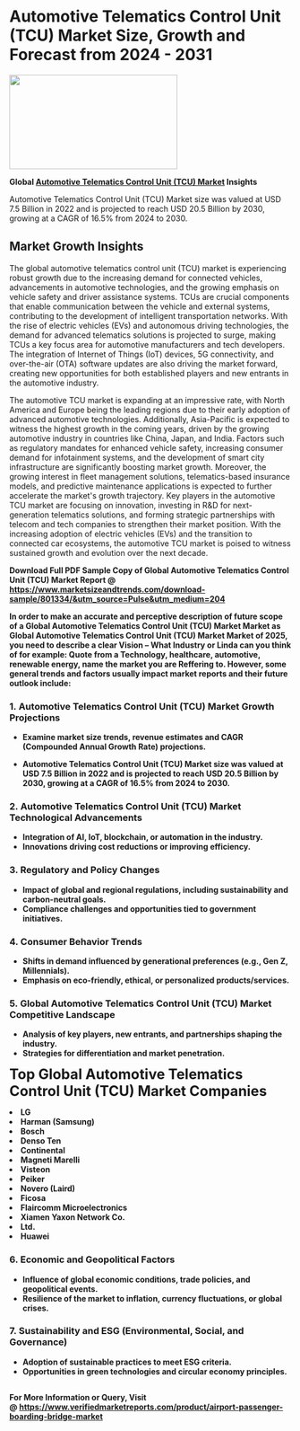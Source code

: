 <H1>Automotive Telematics Control Unit (TCU) Market Size, Growth and Forecast from 2024 - 2031</H1><img class="aligncenter size-medium wp-image-584254" src="https://thirdeyenews.in/wp-content/uploads/2024/09/Global-Market-Research-300x168.jpeg" alt="" width="300" height="168" /><p><strong>Global&nbsp;<a href="https://www.marketsizeandtrends.com/download-sample/801334/&amp;utm_source=Pulse&amp;utm_medium=204">Automotive Telematics Control Unit (TCU) Market</a> Insights</strong></p><p>Automotive Telematics Control Unit (TCU) Market size was valued at USD 7.5 Billion in 2022 and is projected to reach USD 20.5 Billion by 2030, growing at a CAGR of 16.5% from 2024 to 2030.</p><p><h2>Market Growth Insights</h2> <p>The global automotive telematics control unit (TCU) market is experiencing robust growth due to the increasing demand for connected vehicles, advancements in automotive technologies, and the growing emphasis on vehicle safety and driver assistance systems. TCUs are crucial components that enable communication between the vehicle and external systems, contributing to the development of intelligent transportation networks. With the rise of electric vehicles (EVs) and autonomous driving technologies, the demand for advanced telematics solutions is projected to surge, making TCUs a key focus area for automotive manufacturers and tech developers. The integration of Internet of Things (IoT) devices, 5G connectivity, and over-the-air (OTA) software updates are also driving the market forward, creating new opportunities for both established players and new entrants in the automotive industry.</p> <p><strong></strong></p> <p>The automotive TCU market is expanding at an impressive rate, with North America and Europe being the leading regions due to their early adoption of advanced automotive technologies. Additionally, Asia-Pacific is expected to witness the highest growth in the coming years, driven by the growing automotive industry in countries like China, Japan, and India. Factors such as regulatory mandates for enhanced vehicle safety, increasing consumer demand for infotainment systems, and the development of smart city infrastructure are significantly boosting market growth. Moreover, the growing interest in fleet management solutions, telematics-based insurance models, and predictive maintenance applications is expected to further accelerate the market's growth trajectory. Key players in the automotive TCU market are focusing on innovation, investing in R&D for next-generation telematics solutions, and forming strategic partnerships with telecom and tech companies to strengthen their market position. With the increasing adoption of electric vehicles (EVs) and the transition to connected car ecosystems, the automotive TCU market is poised to witness sustained growth and evolution over the next decade.</p> <p><strong></p><p><span class=""><strong>Download Full PDF Sample Copy of Global Automotive Telematics Control Unit (TCU) Market Report</strong> @ <a href="https://www.marketsizeandtrends.com/download-sample/801334/&amp;utm_source=Pulse&amp;utm_medium=204" target="_blank">https://www.marketsizeandtrends.com/download-sample/801334/&amp;utm_source=Pulse&amp;utm_medium=204</a></span></p><p>In order to make an accurate and perceptive description of future scope of a Global&nbsp;Automotive Telematics Control Unit (TCU) Market Market as Global&nbsp;Automotive Telematics Control Unit (TCU) Market Market of 2025, you need to describe a clear Vision &ndash; What Industry or Linda can you think of for example: Quote from a Technology, healthcare, automotive, renewable energy, name the market you are Reffering to. However, some general trends and factors usually impact market reports and their future outlook include:</p><h3>1.&nbsp;<strong>Automotive Telematics Control Unit (TCU) Market Growth Projections</strong></h3><ul><li>Examine market size trends, revenue estimates and CAGR (Compounded Annual Growth Rate) projections.</li><li><p>Automotive Telematics Control Unit (TCU) Market size was valued at USD 7.5 Billion in 2022 and is projected to reach USD 20.5 Billion by 2030, growing at a CAGR of 16.5% from 2024 to 2030.</p></li></ul><h3>2.&nbsp;<strong>Automotive Telematics Control Unit (TCU) Market Technological Advancements</strong></h3><ul><li>Integration of AI, IoT, blockchain, or automation in the industry.</li><li>Innovations driving cost reductions or improving efficiency.</li></ul><h3>3.&nbsp;<strong>Regulatory and Policy Changes</strong></h3><ul><li>Impact of global and regional regulations, including sustainability and carbon-neutral goals.</li><li>Compliance challenges and opportunities tied to government initiatives.</li></ul><h3>4.&nbsp;<strong>Consumer Behavior Trends</strong></h3><ul><li>Shifts in demand influenced by generational preferences (e.g., Gen Z, Millennials).</li><li>Emphasis on eco-friendly, ethical, or personalized products/services.</li></ul><h3>5.&nbsp;<strong>Global Automotive Telematics Control Unit (TCU) Market Competitive Landscape</strong></h3><ul><li>Analysis of key players, new entrants, and partnerships shaping the industry.</li><li>Strategies for differentiation and market penetration.</li></ul><p data-pm-slice="1 1 []"><span style="color: inherit; font-family: inherit; font-size: 25px;">Top Global Automotive Telematics Control Unit (TCU) Market Companies</span></p><div class="" data-test-id=""><p><li>LG</li><li> Harman (Samsung)</li><li> Bosch</li><li> Denso Ten</li><li> Continental</li><li> Magneti Marelli</li><li> Visteon</li><li> Peiker</li><li> Novero (Laird)</li><li> Ficosa</li><li> Flaircomm Microelectronics</li><li> Xiamen Yaxon Network Co.</li><li> Ltd.</li><li> Huawei</li></p></div><h3>6.&nbsp;<strong>Economic and Geopolitical Factors</strong></h3><ul><li>Influence of global economic conditions, trade policies, and geopolitical events.</li><li>Resilience of the market to inflation, currency fluctuations, or global crises.</li></ul><h3>7.&nbsp;<strong>Sustainability and ESG (Environmental, Social, and Governance)</strong></h3><ul><li>Adoption of sustainable practices to meet ESG criteria.</li><li>Opportunities in green technologies and circular economy principles.</li></ul><h2><strong style="font-size: 14px;">For More Information or Query, Visit @&nbsp;</strong><a style="background-color: #ffffff; font-size: 14px;" href="https://www.marketsizeandtrends.com/report/automotive-telematics-control-unit-tcu-market/" target="_blank">https://www.verifiedmarketreports.com/product/airport-passenger-boarding-bridge-market</a></h2>
